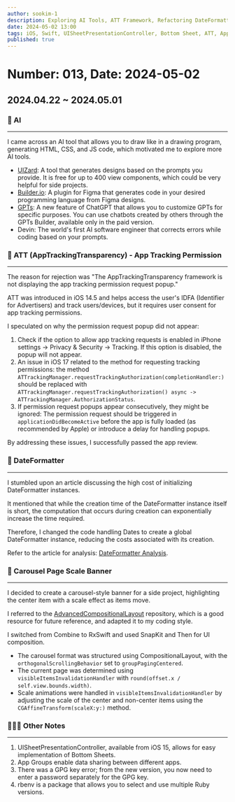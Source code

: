 ```yaml
---
author: sookim-1
description: Exploring AI Tools, ATT Framework, Refactoring DateFormatter, Implementing Carousel Banners, UISheetPresentationController, Changes in GPG Authentication, Data Sharing Using App Groups, Ruby Setup with rbenv
date: 2024-05-02 13:00
tags: iOS, Swift, UISheetPresentationController, Bottom Sheet, ATT, AppTrackingTransparency, AI, App Groups, GPG, DateFormatter, Carousel, UICollectionViewCompositionalLayout, rbenv
published: true
---
```

# Number: 013, Date: 2024-05-02

## 2024.04.22 ~ 2024.05.01
### 🤖 AI
---

I came across an AI tool that allows you to draw like in a drawing program, generating HTML, CSS, and JS code, which motivated me to explore more AI tools.

- [UIZard](https://uizard.io/): A tool that generates designs based on the prompts you provide. It is free for up to 400 view components, which could be very helpful for side projects.
- [Builder.io](https://www.builder.io/): A plugin for Figma that generates code in your desired programming language from Figma designs.
- [GPTs](https://openai.com/index/introducing-gpts): A new feature of ChatGPT that allows you to customize GPTs for specific purposes. You can use chatbots created by others through the GPTs Builder, available only in the paid version.
- Devin: The world's first AI software engineer that corrects errors while coding based on your prompts.

### 🚨 ATT (AppTrackingTransparency) - App Tracking Permission
---

The reason for rejection was "The AppTrackingTransparency framework is not displaying the app tracking permission request popup."

ATT was introduced in iOS 14.5 and helps access the user's IDFA (Identifier for Advertisers) and track users/devices, but it requires user consent for app tracking permissions.

I speculated on why the permission request popup did not appear:

1. Check if the option to allow app tracking requests is enabled in iPhone settings → Privacy & Security → Tracking. If this option is disabled, the popup will not appear.
2. An issue in iOS 17 related to the method for requesting tracking permissions: the method `ATTrackingManager.requestTrackingAuthorization(completionHandler:)` should be replaced with `ATTrackingManager.requestTrackingAuthorization() async -> ATTrackingManager.AuthorizationStatus`.
3. If permission request popups appear consecutively, they might be ignored: The permission request should be triggered in `applicationDidBecomeActive` before the app is fully loaded (as recommended by Apple) or introduce a delay for handling popups.

By addressing these issues, I successfully passed the app review.

### 📆 DateFormatter
---

I stumbled upon an article discussing the high cost of initializing DateFormatter instances.

It mentioned that while the creation time of the DateFormatter instance itself is short, the computation that occurs during creation can exponentially increase the time required.

Therefore, I changed the code handling Dates to create a global DateFormatter instance, reducing the costs associated with its creation.

Refer to the article for analysis: [DateFormatter Analysis](https://sarunw.com/posts/how-expensive-is-dateformatter/).

### 🌈 Carousel Page Scale Banner
---

I decided to create a carousel-style banner for a side project, highlighting the center item with a scale effect as items move.

I referred to the [AdvancedCompositionalLayout](https://github.com/tarikbozyak/AdvancedCompositionalLayout) repository, which is a good resource for future reference, and adapted it to my coding style.

I switched from Combine to RxSwift and used SnapKit and Then for UI composition.

- The carousel format was structured using CompositionalLayout, with the `orthogonalScrollingBehavior` set to `groupPagingCentered`.
- The current page was determined using `visibleItemsInvalidationHandler` with `round(offset.x / self.view.bounds.width)`.
- Scale animations were handled in `visibleItemsInvalidationHandler` by adjusting the scale of the center and non-center items using the `CGAffineTransform(scaleX:y:)` method.

### 🙋🏻‍♂️ Other Notes
---

1. UISheetPresentationController, available from iOS 15, allows for easy implementation of Bottom Sheets.
2. App Groups enable data sharing between different apps.
3. There was a GPG key error; from the new version, you now need to enter a password separately for the GPG key.
4. rbenv is a package that allows you to select and use multiple Ruby versions.

